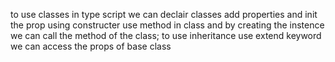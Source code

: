 to use classes in type script 
we can declair classes add properties 
and init the prop using constructer 
use method in class and by creating the instence we can call the method of the class;
to use inheritance use extend keyword 
we can access the props of base class
